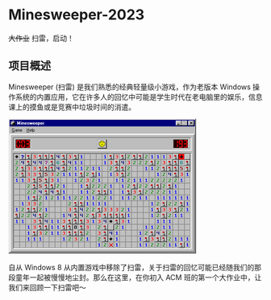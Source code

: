# Minesweeper-2023

~~大作业~~ 扫雷，启动！

## 项目概述

Minesweeper (扫雷) 是我们熟悉的经典轻量级小游戏，作为老版本 Windows 操作系统的内置应用，它在许多人的回忆中可能是学生时代在老电脑里的娱乐，信息课上的摸鱼或是竞赛中垃圾时间的消遣。

![微软扫雷](figures/microsoft-minesweeper.png)


自从 Windows 8 从内置游戏中移除了扫雷，关于扫雷的回忆可能已经随我们的那段童年一起被慢慢地尘封。那么在这里，在你初入 ACM 班的第一个大作业中，让我们来回顾一下扫雷吧～